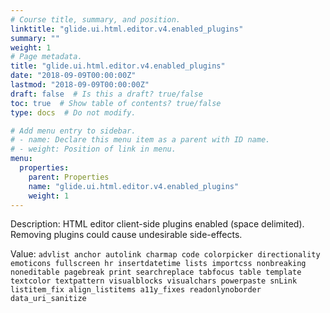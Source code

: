 ```yaml
---
# Course title, summary, and position.
linktitle: "glide.ui.html.editor.v4.enabled_plugins"
summary: ""
weight: 1
# Page metadata.
title: "glide.ui.html.editor.v4.enabled_plugins"
date: "2018-09-09T00:00:00Z"
lastmod: "2018-09-09T00:00:00Z"
draft: false  # Is this a draft? true/false
toc: true  # Show table of contents? true/false
type: docs  # Do not modify.

# Add menu entry to sidebar.
# - name: Declare this menu item as a parent with ID name.
# - weight: Position of link in menu.
menu:
  properties:
    parent: Properties
    name: "glide.ui.html.editor.v4.enabled_plugins"
    weight: 1
---
```


Description: HTML editor client-side plugins enabled (space delimited). Removing plugins could cause undesirable side-effects.


Value: `advlist anchor autolink charmap code colorpicker directionality emoticons fullscreen hr insertdatetime lists importcss nonbreaking noneditable pagebreak print searchreplace tabfocus table template textcolor textpattern visualblocks visualchars powerpaste snLink listitem_fix align_listitems a11y_fixes readonlynoborder data_uri_sanitize`